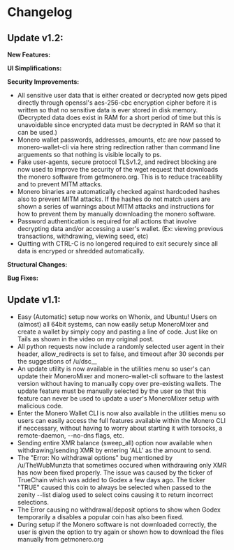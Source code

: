 # Changelog
## Update v1.2:
**New Features:**

**UI Simplifications:**

**Security Improvements:**
- All sensitive user data that is either created or decrypted now gets piped directly through openssl's aes-256-cbc encryption cipher before it is written so that no sensitive data is ever stored in disk memory. (Decrypted data does exist in RAM for a short period of time but this is unavoidable since encrypted data must be decrypted in RAM so that it can be used.)
- Monero wallet passwords, addresses, amounts, etc are now passed to monero-wallet-cli via here string redirection rather than command line arguements so that nothing is visible locally to ps.
- Fake user-agents, secure protocol TLSv1.2, and redirect blocking are now used to improve the security of the wget request that downloads the monero software from getmonero.org. This is to reduce traceablilty and to prevent MITM attacks. 
- Monero binaries are automatically checked against hardcoded hashes also to prevent MITM attacks. If the hashes do not match users are shown a series of warnings about MITM attacks and instructions for how to prevent them by manually downloading the monero software.
- Password authentication is required for all actions that involve decrypting data and/or accessing a user's wallet. (Ex: viewing previous transactions, withdrawing, viewing seed, etc)
- Quitting with CTRL-C is no longered required to exit securely since all data is encryped or shredded automatically.


**Structural Changes:**


**Bug Fixes:**

## Update v1.1:
- Easy (Automatic) setup now works on Whonix, and Ubuntu! Users on (almost) all 64bit systems, can now easily setup MoneroMixer and create a wallet by simply copy and pasting a line of code. Just like on Tails as shown in the video on my original post.
- All python requests now include a randomly selected user agent in their header, allow_redirects is set to false, and timeout after 30 seconds per the suggestions of /u/dsc__
- An update utility is now available in the utilities menu so user's can update their MoneroMixer and monero-wallet-cli software to the lastest version without having to manually copy over pre-existing wallets. The update feature must be manually selected by the user so that this feature can never be used to update a user's MoneroMixer setup with malicious code.
- Enter the Monero Wallet CLI is now also available in the utilities menu so users can easily access the full features available within the Monero CLI if neccessary, without having to worry about starting it with torsocks, a remote-daemon, --no-dns flags, etc.
- Sending entire XMR balance (sweep_all) option now available when withdrawing/sending XMR by entering 'ALL' as the amount to send. 
- The "Error: No withdrawal options" bug mentioned by /u/TheWubMunzta that sometimes occured when withdrawing only XMR has now been fixed properly. The issue was caused by the ticker of TrueChain which was added to Godex a few days ago. The ticker "TRUE" caused this coin to always be selected when passed to the zenity --list dialog used to select coins causing it to return incorrect selections.
- The Error causing no withdrawal/deposit options to show when Godex temporarily a disables a popular coin has also been fixed. 
- During setup if the Monero software is not downloaded correctly, the user is given the option to try again or shown how to download the files manually from getmonero.org
